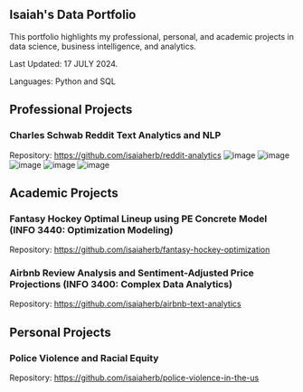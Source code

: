 ## Isaiah's Data Portfolio
This portfolio highlights my professional, personal, and academic projects in data science, business intelligence, and analytics.

Last Updated: 17 JULY 2024.

Languages: Python and SQL

## Professional Projects
### Charles Schwab Reddit Text Analytics and NLP
Repository: https://github.com/isaiaherb/reddit-analytics
![image](https://github.com/isaiaherb/reddit-analytics/blob/main/images/Screenshot%202024-06-14%20223630.png?raw=true)
![image](https://github.com/isaiaherb/reddit-analytics/blob/main/images/Screenshot%202024-06-05%20170949.png?raw=true)
![image](https://github.com/isaiaherb/reddit-analytics/blob/main/images/Screenshot%202024-06-05%20104407.png)
![image](https://github.com/isaiaherb/reddit-analytics/blob/main/images/Screenshot%202024-06-05%20111833.png?raw=true)
![image](https://github.com/isaiaherb/reddit-analytics/blob/main/images/Screenshot%202024-06-05%20112923.png?raw=true)

## Academic Projects
### Fantasy Hockey Optimal Lineup using PE Concrete Model (INFO 3440: Optimization Modeling)
Repository: https://github.com/isaiaherb/fantasy-hockey-optimization
### Airbnb Review Analysis and Sentiment-Adjusted Price Projections (INFO 3400: Complex Data Analytics)
Repository: https://github.com/isaiaherb/airbnb-text-analytics

## Personal Projects
### Police Violence and Racial Equity 
Repository: https://github.com/isaiaherb/police-violence-in-the-us


